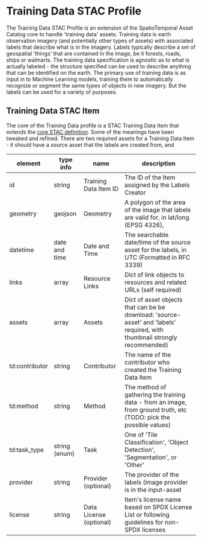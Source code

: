 # Training Data STAC Profile

The Training Data STAC Profile is an extension of the SpatioTemporal Asset Catalog core to handle 'training data' assets. 
Training data is earth observation imagery (and potentially other types of assets) with associated labels that describe what 
is in the imagery. Labels typically describe a set of geospatial 'things' that are contained in the image, be it forests, 
roads, ships or walmarts. The training data specification is agnostic as to what is actually labeled - the structure specified 
can be used to describe anything that can be identified on the earth. The primary use of training data is as input in to 
Machine Learning models, training them to automatically recognize or segment the same types of objects in new imagery. But the 
labels can be used for a variety of purposes. 

## Training Data STAC Item

The core of the Training Data profile is a STAC Training Data Item that extends the [core STAC definition](https://github.com/radiantearth/stac-spec/blob/master/json-spec/json-spec.md). 
Some of the meanings have been tweaked and refined. There are two required assets for a Training Data Item - it should have a 
source asset that the labels are created from, and
    
| element         | type info       | name                       | description       | 
|-----------------|-----------------|----------------------------|--------------------------------------------------------------------------------------------------| 
| id              | string          | Training Data Item ID                | The ID of the Item assigned by the Labels Creator                                                                                   | 
| geometry        | geojson         | Geometry                   | A polygon of the area of the image that labels are valid for, in lat/long (EPSG 4326),                                       |
| datetime                   | date and time   | Date and Time                  | The searchable date/time of the source asset for the labels, in UTC (Formatted in RFC 3339)                          | 
| links           | array           | Resource Links             | Dict of link objects to resources and related URLs (self required)                                                                 |
| assets          | array           | Assets                   | Dict of asset objects that can be be download: 'source-asset' and 'labels' required, with thumbnail strongly recommended)       |
| td:contributor | string         | Contributor           |   The name of the contributor who created the Training Data Item   |
| td:method      | string         |  Method                | The method of gathering the training data - from an image, from ground truth, etc (TODO: pick the possible values) |
| td:task_type  | string (enum) | Task             |  One of 'Tile Classification', 'Object Detection', 'Segmentation', or 'Other'
| provider        | string          | Provider     (optional)    | The provider of the labels (image provider is in the input-asset                                                        |
| license         | string          | Data License (optional)    | Item's license name based on SPDX License List or following guidelines for non-SPDX licenses         |

